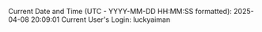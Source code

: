 Current Date and Time (UTC - YYYY-MM-DD HH:MM:SS formatted): 2025-04-08 20:09:01
Current User's Login: luckyaiman
